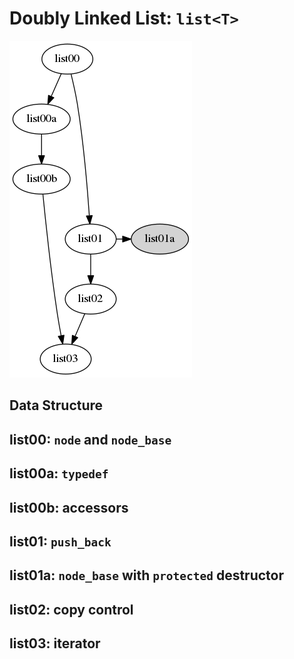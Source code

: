 
# Doubly Linked List: `list<T>`

![](list-tut.png)

## Data Structure

## list00: `node` and `node_base`

## list00a: `typedef`

## list00b: accessors

## list01: `push_back`

## list01a: `node_base` with `protected` destructor

## list02: copy control

## list03: iterator
